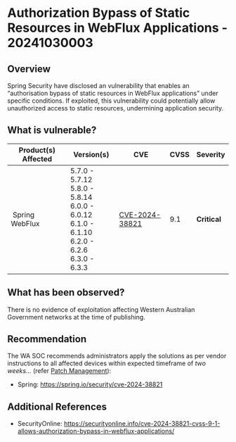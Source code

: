 # Authorization Bypass of Static Resources in WebFlux Applications - 20241030003 

## Overview

Spring Security have disclosed an vulnerability that enables an “authorisation bypass of static resources in WebFlux applications” under specific conditions. If exploited, this vulnerability could potentially allow unauthorized access to static resources, undermining application security.

## What is vulnerable?

| Product(s) Affected | Version(s) | CVE                                                                                                                                       | CVSS          | Severity                                                         |
| ------------------- | ---------- | ----------------------------------------------------------------------------------------------------------------------------------------- | ------------- | ---------------------------------------------------------------- |
|  Spring WebFlux      | 5.7.0 - 5.7.12 <br>5.8.0 - 5.8.14<br>6.0.0 - 6.0.12<br>6.1.0 - 6.1.10<br>6.2.0 - 6.2.6<br>6.3.0 - 6.3.3   | [CVE-2024-38821](https://nvd.nist.gov/vuln/detail/CVE-2024-38821) </br> | 9.1 | **Critical**  |

## What has been observed?

There is no evidence of exploitation affecting Western Australian Government networks at the time of publishing.

## Recommendation

The WA SOC recommends administrators apply the solutions as per vendor instructions to all affected devices within expected timeframe of *two weeks...* (refer [Patch Management](../guidelines/patch-management.md)):

- Spring: <https://spring.io/security/cve-2024-38821>

## Additional References

- SecurityOnline: <https://securityonline.info/cve-2024-38821-cvss-9-1-allows-authorization-bypass-in-webflux-applications/>
